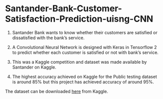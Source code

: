 # Santander-Bank-Customer-Satisfaction-Prediction-uisng-CNN

1. Santander Bank wants to know whether their customers are satisfied or dissatisfied
with the bank’s service.

2. A Convolutional Neural Network is designed with Keras in Tensorflow 2 to predict
whether each customer is satisfied or not with bank’s service.

3. This was a Kaggle competition and dataset was made available by Santander on Kaggle.

4. The highest accuracy achieved on Kaggle for the Public testing dataset is around 85%
but this project has achieved accuracy of around 95%.


The dataset can be downloaded [here](https://www.kaggle.com/c/santander-customer-satisfaction/data) from Kaggle.
